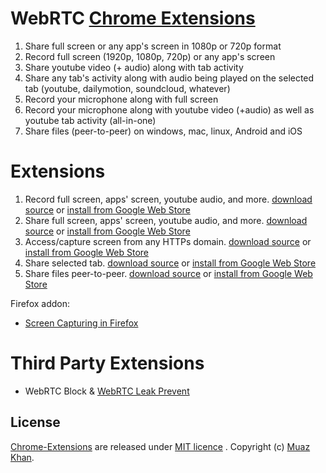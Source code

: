 # WebRTC [Chrome Extensions](https://github.com/muaz-khan/Chrome-Extensions)

1. Share full screen or any app's screen in 1080p or 720p format
2. Record full screen (1920p, 1080p, 720p) or any app's screen
3. Share youtube video (+ audio) along with tab activity
4. Share any tab's activity along with audio being played on the selected tab (youtube, dailymotion, soundcloud, whatever)
5. Record your microphone along with full screen
6. Record your microphone along with youtube video (+audio) as well as youtube tab activity (all-in-one)
7. Share files (peer-to-peer) on windows, mac, linux, Android and iOS

# Extensions

1. Record full screen, apps' screen, youtube audio, and more. [download source](https://github.com/muaz-khan/Chrome-Extensions/tree/master/screen-recording) or [install from Google Web Store](https://chrome.google.com/webstore/detail/recordrtc/ndcljioonkecdnaaihodjgiliohngojp)
2. Share full screen, apps' screen, youtube audio, and more. [download source](https://github.com/muaz-khan/Chrome-Extensions/tree/master/desktopCapture-p2p) or [install from Google Web Store](https://chrome.google.com/webstore/detail/webrtc-desktop-sharing/nkemblooioekjnpfekmjhpgkackcajhg)
3. Access/capture screen from any HTTPs domain. [download source](https://github.com/muaz-khan/Chrome-Extensions/tree/master/desktopCapture) or [install from Google Web Store](https://chrome.google.com/webstore/detail/screen-capturing/ajhifddimkapgcifgcodmmfdlknahffk)
4. Share selected tab. [download source](https://github.com/muaz-khan/Chrome-Extensions/tree/master/tabCapture) or [install from Google Web Store](https://chrome.google.com/webstore/detail/tab-capturing-sharing/pcnepejfgcmidedoimegcafiabjnodhk)
5. Share files peer-to-peer. [download source](https://github.com/muaz-khan/Chrome-Extensions/tree/master/file-sharing) or [install from Google Web Store](https://chrome.google.com/webstore/detail/tab-capturing-sharing/pcnepejfgcmidedoimegcafiabjnodhk)

Firefox addon:

* [Screen Capturing in Firefox](https://github.com/muaz-khan/Firefox-Extensions/tree/master/enable-screen-capturing)

# Third Party Extensions

* WebRTC Block & [WebRTC Leak Prevent](https://chrome.google.com/webstore/detail/webrtc-network-limiter/npeicpdbkakmehahjeeohfdhnlpdklia?hl=en)

## License

[Chrome-Extensions](https://github.com/muaz-khan/Chrome-Extensions) are released under [MIT licence](https://www.webrtc-experiment.com/licence/) . Copyright (c) [Muaz Khan](http://www.MuazKhan.com/).
